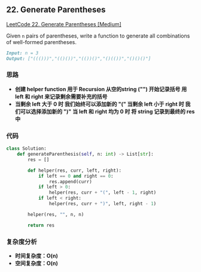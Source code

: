 ## **22. Generate Parentheses**

[LeetCode 22. Generate Parentheses [Medium]](https://leetcode.com/problems/generate-parentheses/)

Given `n` pairs of parentheses, write a function to generate all combinations of well-formed parentheses.

```markdown
Input: n = 3
Output: ["((()))","(()())","(())()","()(())","()()()"]
```

### **思路**
* **创建 helper function 用于 Recursion 从空的string ("") 开始记录括号 用 left 和 right 来记录剩余需要补充的括号**
* **当剩余 left 大于 0 时 我们始终可以添加新的 "(" 当剩余 left 小于 right 时 我们可以选择添加新的 ")" 当 left 和 right 均为 0 时 将 string 记录到最终的 res 中**

### **代码**

``` python
class Solution:
    def generateParenthesis(self, n: int) -> List[str]:
        res = []

        def helper(res, curr, left, right):
            if left == 0 and right == 0:
                res.append(curr)
            if left > 0:
                helper(res, curr + "(", left - 1, right)
            if left < right:
                helper(res, curr + ")", left, right - 1)

        helper(res, "", n, n)

        return res
```
### **复杂度分析**
* **时间复杂度：O(n)**
* **空间复杂度：O(n)**
